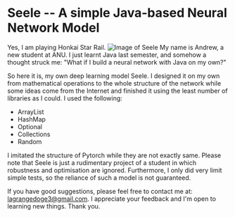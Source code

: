 # Seele -- A simple Java-based Neural Network Model
Yes, I am playing Honkai Star Rail.
![Image of Seele](https://www.pockettactics.com/wp-content/uploads/2022/06/honkai-star-rail-seele-1.jpg)
My name is Andrew, a new student at ANU. I just learnt Java last semester, and somehow a thought struck me: "What if I build a neural network with Java on my own?"

So here it is, my own deep learning model Seele. I designed it on my own from mathematical operations to the whole structure of the network while
some ideas come from the Internet and finished it using the least number of libraries as I could. I used the following:
* ArrayList
* HashMap
* Optional
* Collections
* Random

I imitated the structure of Pytorch while they 
are not exactly same. Please note that Seele is just a rudimentary project of a
student in which robustness and optimisation are ignored. Furthermore, I only did very limit simple tests, so the reliance of such a model is not
guaranteed.

If you have good suggestions, please feel free to contact me at: lagrangedoge3@gmail.com. I appreciate your feedback and I'm open to learning new things. Thank you.